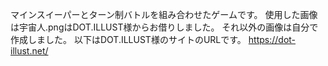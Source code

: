 マインスイーパーとターン制バトルを組み合わせたゲームです。
使用した画像は宇宙人.pngはDOT.ILLUST様からお借りしました。
それ以外の画像は自分で作成しました。
以下はDOT.ILLUST様のサイトのURLです。
https://dot-illust.net/
